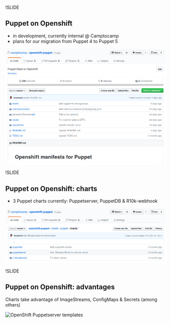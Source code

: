 !SLIDE
## Puppet on Openshift


* in development, currently internal @ Camptocamp
* plans for our migration from Puppet 4 to Puppet 5


![Puppet Openshift Github](../_images/puppet_openshift_github.png)


!SLIDE
## Puppet on Openshift: charts

* 3 Puppet charts currently: Puppetserver, PuppetDB & R10k-webhook

![Puppet Openshift Charts](../_images/puppet_openshift_charts.png)


!SLIDE
## Puppet on Openshift: advantages

Charts take advantage of ImageStreams, ConfigMaps & Secrets (among others)

![OpenShift Puppetserver
templates](../_images/openshift_puppetserver_templates.png)
